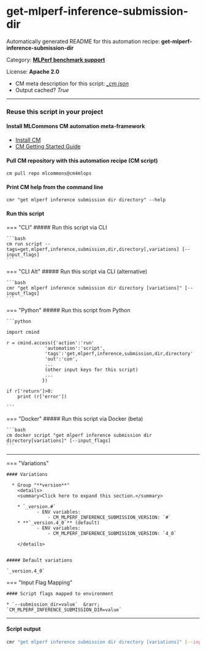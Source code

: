 # get-mlperf-inference-submission-dir
Automatically generated README for this automation recipe: **get-mlperf-inference-submission-dir**

Category: **[MLPerf benchmark support](..)**

License: **Apache 2.0**


* CM meta description for this script: *[_cm.json](https://github.com/mlcommons/cm4mlops/tree/main/script/get-mlperf-inference-submission-dir/_cm.json)*
* Output cached? *True*

---
### Reuse this script in your project

#### Install MLCommons CM automation meta-framework

* [Install CM](https://docs.mlcommons.org/ck/install)
* [CM Getting Started Guide](https://docs.mlcommons.org/ck/getting-started/)

#### Pull CM repository with this automation recipe (CM script)

```cm pull repo mlcommons@cm4mlops```

#### Print CM help from the command line

````cmr "get mlperf inference submission dir directory" --help````

#### Run this script

=== "CLI"
    ##### Run this script via CLI

    ```bash
    cm run script --tags=get,mlperf,inference,submission,dir,directory[,variations] [--input_flags]
    ```
=== "CLI Alt"
    ##### Run this script via CLI (alternative)


    ```bash
    cmr "get mlperf inference submission dir directory [variations]" [--input_flags]
    ```

=== "Python"
    ##### Run this script from Python


    ```python

    import cmind

    r = cmind.access({'action':'run'
                  'automation':'script',
                  'tags':'get,mlperf,inference,submission,dir,directory'
                  'out':'con',
                  ...
                  (other input keys for this script)
                  ...
                 })

    if r['return']>0:
        print (r['error'])

    ```


=== "Docker"
    ##### Run this script via Docker (beta)

    ```bash
    cm docker script "get mlperf inference submission dir directory[variations]" [--input_flags]
    ```
___

=== "Variations"


    #### Variations

      * Group "**version**"
        <details>
        <summary>Click here to expand this section.</summary>

        * `_version.#`
               - ENV variables:
                   - CM_MLPERF_INFERENCE_SUBMISSION_VERSION: `#`
        * **`_version.4_0`** (default)
               - ENV variables:
                   - CM_MLPERF_INFERENCE_SUBMISSION_VERSION: `4_0`

        </details>


    ##### Default variations

    `_version.4_0`
=== "Input Flag Mapping"


    #### Script flags mapped to environment

    * `--submission_dir=value`  &rarr;  `CM_MLPERF_INFERENCE_SUBMISSION_DIR=value`




___
#### Script output
```bash
cmr "get mlperf inference submission dir directory [variations]" [--input_flags] -j
```